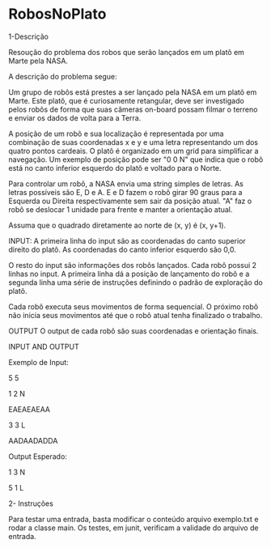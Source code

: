 # RobosNoPlato

1-Descrição

Resoução do problema dos robos que serão lançados em um platô em Marte pela NASA.

A descrição do problema segue:

Um grupo de robôs está prestes a ser lançado pela NASA em um platô em Marte. Este platô, que é curiosamente retangular, deve ser investigado pelos robôs de forma que suas câmeras on-board possam filmar o terreno e enviar os dados de volta para a Terra.

A posição de um robô e sua localização é representada por uma combinação de suas coordenadas x e y e uma letra representando um dos quatro pontos cardeais. O platô é organizado em um grid para simplificar a navegação. Um exemplo de posição pode ser "0 0 N" que indica que o robô está no canto inferior esquerdo do platô e voltado para o Norte.

Para controlar um robô, a NASA envia uma string simples de letras. As letras possíveis são E, D e A. E e D fazem o robô girar 90 graus para a Esquerda ou Direita respectivamente sem sair da posição atual. "A" faz o robô se deslocar 1 unidade para frente e manter a orientação atual.

Assuma que o quadrado diretamente ao norte de (x, y) é (x, y+1).

INPUT:
A primeira linha do input são as coordenadas do canto superior direito do platô. As coordenadas do canto inferior esquerdo são 0,0.

O resto do input são informações dos robôs lançados. Cada robô possui 2 linhas no input. A primeira linha dá a posição de lançamento do robô e a segunda linha uma série de instruções definindo o padrão de exploração do platô.

Cada robô executa seus movimentos de forma sequencial. O próximo robô não inicia seus movimentos até que o robô atual tenha finalizado o trabalho.

OUTPUT
O output de cada robô são suas coordenadas e orientação finais.

INPUT AND OUTPUT

Exemplo de Input:

5 5

1 2 N

EAEAEAEAA

3 3 L

AADAADADDA

Output Esperado:

1 3 N

5 1 L

2- Instruções

Para testar uma entrada, basta modificar o conteúdo arquivo exemplo.txt e rodar a classe main.
Os testes, em junit, verificam a validade do arquivo de entrada.
